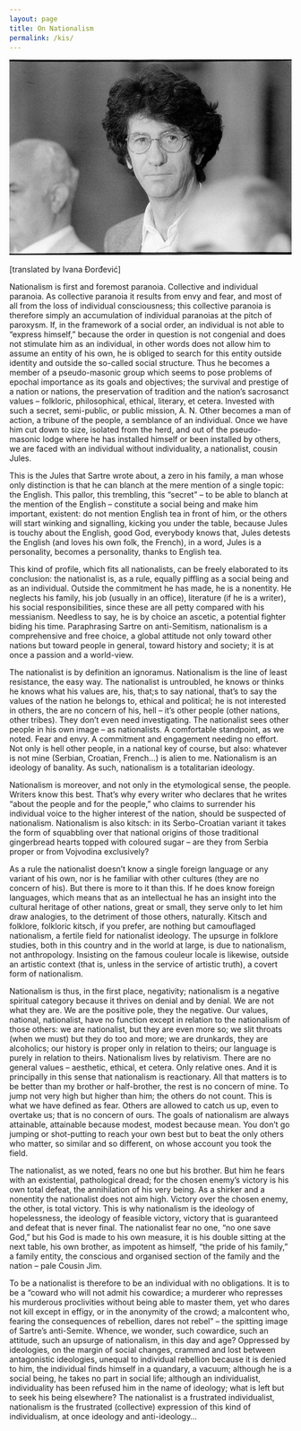 ```yaml
---
layout: page
title: On Nationalism
permalink: /kis/
---
```


![kis_then](/images/kis.jpg)

[translated by Ivana Đorđević]

Nationalism is first and foremost paranoia. Collective and individual paranoia. As collective paranoia it results from envy and fear, and most of all from the loss of individual consciousness; this collective paranoia is therefore simply an accumulation of individual paranoias at the pitch of paroxysm. If, in the framework of a social order, an individual is not able to “express himself,” because the order in question is not congenial and does not stimulate him as an individual, in other words does not allow him to assume an entity of his own, he is obliged to search for this entity outside identity and outside the so-called social structure. Thus he becomes a member of a pseudo-masonic group which seems to pose problems of epochal importance as its goals and objectives; the survival and prestige of a nation or nations, the preservation of tradition and the nation’s sacrosanct values – folkloric, philosophical, ethical, literary, et cetera. Invested with such a secret, semi-public, or public mission, A. N. Other becomes a man of action, a tribune of the people, a semblance of an individual. Once we have him cut down to size, isolated from the herd, and out of the pseudo-masonic lodge where he has installed himself or been installed by others, we are faced with an individual without individuality, a nationalist, cousin Jules.

This is the Jules that Sartre wrote about, a zero in his family, a man whose only distinction is that he can blanch at the mere mention of a single topic: the English. This pallor, this trembling, this “secret” – to be able to blanch at the mention of the English – constitute a social being and make him important, existent: do not mention English tea in front of him, or the others will start winking and signalling, kicking you under the table, because Jules is touchy about the English, good God, everybody knows that, Jules detests the English (and loves his own folk, the French), in a word, Jules is a personality, becomes a personality, thanks to English tea.

This kind of profile, which fits all nationalists, can be freely elaborated to its conclusion: the nationalist is, as a rule, equally piffling as a social being and as an individual. Outside the commitment he has made, he is a nonentity. He neglects his family, his job (usually in an office), literature (if he is a writer), his social responsibilities, since these are all petty compared with his messianism. Needless to say, he is by choice an ascetic, a potential fighter biding his time. Paraphrasing Sartre on anti-Semitism, nationalism is a comprehensive and free choice, a global attitude not only toward other nations but toward people in general, toward history and society; it is at once a passion and a world-view.

The nationalist is by definition an ignoramus. Nationalism is the line of least resistance, the easy way. The nationalist is untroubled, he knows or thinks he knows what his values are, his, that;s to say national, that’s to say the values of the nation he belongs to, ethical and political; he is not interested in others, the are no concern of his, hell – it’s other people (other nations, other tribes). They don’t even need investigating. The nationalist sees other people in his own image – as nationalists. A comfortable standpoint, as we noted. Fear and envy. A commitment and engagement needing no effort. Not only is hell other people, in a national key of course, but also: whatever is not mine (Serbian, Croatian, French…) is alien to me. Nationalism is an ideology of banality. As such, nationalism is a totalitarian ideology.

Nationalism is moreover, and not only in the etymological sense, the people. Writers know this best. That’s why every writer who declares that he writes “about the people and for the people,” who claims to surrender his individual voice to the higher interest of the nation, should be suspected of nationalism. Nationalism is also kitsch: in its Serbo-Croatian variant it takes the form of squabbling over that national origins of those traditional gingerbread hearts topped with coloured sugar – are they from Serbia proper or from Vojvodina exclusively?

As a rule the nationalist doesn’t know a single foreign language or any variant of his own, nor is he familiar with other cultures (they are no concern of his). But there is more to it than this. If he does know foreign languages, which means that as an intellectual he has an insight into the cultural heritage of other nations, great or small, they serve only to let him draw analogies, to the detriment of those others, naturally. Kitsch and folklore, folkloric kitsch, if you prefer, are nothing but camouflaged nationalism, a fertile field for nationalist ideology. The upsurge in folklore studies, both in this country and in the world at large, is due to nationalism, not anthropology. Insisting on the famous couleur locale is likewise, outside an artistic context (that is, unless in the service of artistic truth), a covert form of nationalism.

Nationalism is thus, in the first place, negativity; nationalism is a negative spiritual category because it thrives on denial and by denial. We are not what they are. We are the positive pole, they the negative. Our values, national, nationalist, have no function except in relation to the nationalism of those others: we are nationalist, but they are even more so; we slit throats (when we must) but they do too and more; we are drunkards, they are alcoholics; our history is proper only in relation to theirs; our language is purely in relation to theirs. Nationalism lives by relativism. There are no general values – aesthetic, ethical, et cetera. Only relative ones. And it is principally in this sense that nationalism is reactionary. All that matters is to be better than my brother or half-brother, the rest is no concern of mine. To jump not very high but higher than him; the others do not count. This is what we have defined as fear. Others are allowed to catch us up, even to overtake us; that is no concern of ours. The goals of nationalism are always attainable, attainable because modest, modest because mean. You don’t go jumping or shot-putting to reach your own best but to beat the only others who matter, so similar and so different, on whose account you took the field.

The nationalist, as we noted, fears no one but his brother. But him he fears with an existential, pathological dread; for the chosen enemy’s victory is his own total defeat, the annihilation of his very being. As a shirker and a nonentity the nationalist does not aim high. Victory over the chosen enemy, the other, is total victory. This is why nationalism is the ideology of hopelessness, the ideology of feasible victory, victory that is guaranteed and defeat that is never final. The nationalist fear no one, “no one save God,” but his God is made to his own measure, it is his double sitting at the next table, his own brother, as impotent as himself, “the pride of his family,” a family entity, the conscious and organised section of the family and the nation – pale Cousin Jim.

To be a nationalist is therefore to be an individual with no obligations. It is to be a “coward who will not admit his cowardice; a murderer who represses his murderous proclivities without being able to master them, yet who dares not kill except in effigy, or in the anonymity of the crowd; a malcontent who, fearing the consequences of rebellion, dares not rebel” – the spitting image of Sartre’s anti-Semite. Whence, we wonder, such cowardice, such an attitude, such an upsurge of nationalism, in this day and age? Oppressed by ideologies, on the margin of social changes, crammed and lost between antagonistic ideologies, unequal to individual rebellion because it is denied to him, the individual finds himself in a quandary, a vacuum; although he is a social being, he takes no part in social life; although an individualist, individuality has been refused him in the name of ideology; what is left but to seek his being elsewhere? The nationalist is a frustrated individualist, nationalism is the frustrated (collective) expression of this kind of individualism, at once ideology and anti-ideology…
